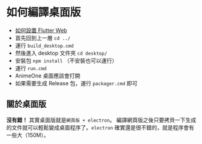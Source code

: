 # 如何編譯桌面版
- [如何設置 Flutter Web](https://flutter.dev/docs/get-started/web)
- 首先回到上一層 `cd ../`
- 運行 `build_desktop.cmd`
- 然後進入 desktop 文件夾 `cd desktop/`
- 安裝包 `npm install` （不安裝也可以運行）
- 運行 `run.cmd`
- AnimeOne 桌面應該會打開
- 如果需要生成 Release 包，運行 `packager.cmd` 即可

## 關於桌面版
**沒有錯！** 其實桌面版就是`網頁版 + electron`。 編譯網頁版之後只要拷貝一下生成的文件就可以輕鬆變成桌面程序了。`electron` 確實還是很不錯的，就是程序會有一些大（150M）。
